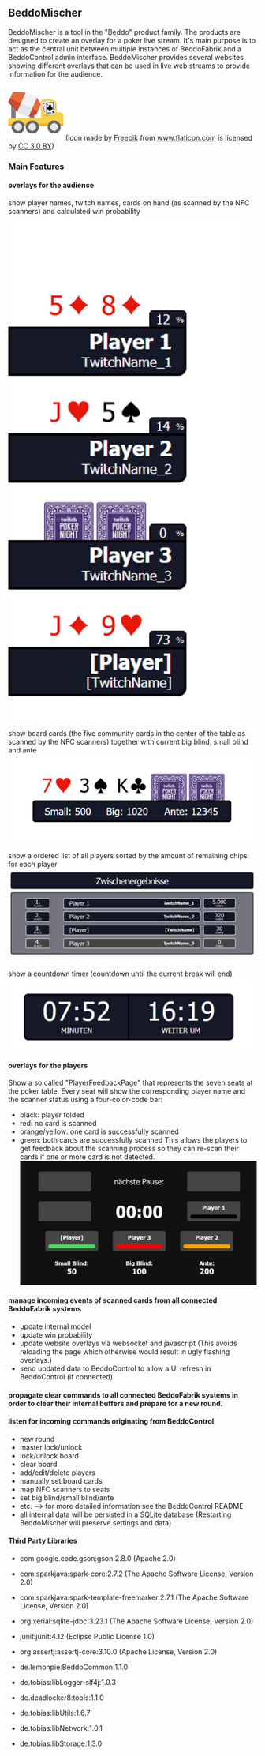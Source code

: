 ## BeddoMischer

BeddoMischer is a tool in the "Beddo" product family. The products are designed to create an overlay for a poker live stream.
It's main purpose is to act as the central unit between multiple instances of BeddoFabrik and a BeddoControl admin interface.
BeddoMischer provides several websites showing different overlays that can be used in live web streams to provide information for the audience.

![](/build/resources/icon_112x112.png) (Icon made by <a href="http://www.freepik.com" title="Freepik">Freepik</a> from <a href="https://www.flaticon.com/" title="Flaticon">www.flaticon.com</a> is licensed by <a href="http://creativecommons.org/licenses/by/3.0/" title="Creative Commons BY 3.0" target="_blank">CC 3.0 BY</a>)

### Main Features
#### overlays for the audience
show player names, twitch names, cards on hand (as scanned by the NFC scanners) and calculated win probability
![](/build/resources/Overlay_Player.png)
  
show board cards (the five community cards in the center of the table as scanned by the NFC scanners) together with current big blind, small blind and ante
![](/build/resources/Overlay_Board.png)
  
show a ordered list of all players sorted by the amount of remaining chips for each player
![](/build/resources/Overlay_Chips.png)
  
show a countdown timer (countdown until the current break will end)
![](/build/resources/Overlay_Countdown.PNG)
  
#### overlays for the players
Show a so called "PlayerFeedbackPage" that represents the seven seats at the poker table. Every seat will show the corresponding player name and the scanner status using a four-color-code bar:
  - black: player folded
  - red: no card is scanned
  - orange/yellow: one card is successfully scanned
  - green: both cards are successfully scanned
This allows the players to get feedback about the scanning process so they can re-scan their cards if one or more card is not detected.
![](/build/resources/Overlay_PlayerFeedback.PNG)
  
#### manage incoming events of scanned cards from all connected BeddoFabrik systems
- update internal model
- update win probability
- update website overlays via websocket and javascript (This avoids reloading the page which otherwise would result in ugly flashing overlays.)
- send updated data to BeddoControl to allow a UI refresh in BeddoControl (if connected)
#### propagate clear commands to all connected BeddoFabrik systems in order to clear their internal buffers and prepare for a new round.
#### listen for incoming commands originating from BeddoControl
  - new round
  - master lock/unlock
  - lock/unlock board
  - clear board
  - add/edit/delete players
  - manually set board cards
  - map NFC scanners to seats
  - set big blind/small blind/ante
  - etc. --> for more detailed information see the BeddoControl README
- all internal data will be persisted in a SQLite database (Restarting BeddoMischer will preserve settings and data)

#### Third Party Libraries

* com.google.code.gson:gson:2.8.0 (Apache 2.0)
* com.sparkjava:spark-core:2.7.2 (The Apache Software License, Version 2.0)
* com.sparkjava:spark-template-freemarker:2.7.1 (The Apache Software License, Version 2.0)
* org.xerial:sqlite-jdbc:3.23.1 (The Apache Software License, Version 2.0)


* junit:junit:4.12 (Eclipse Public License 1.0)
* org.assertj:assertj-core:3.10.0 (Apache License, Version 2.0)


* de.lemonpie:BeddoCommon:1.1.0
* de.tobias:libLogger-slf4j:1.0.3
* de.deadlocker8:tools:1.1.0
* de.tobias:libUtils:1.6.7
* de.tobias:libNetwork:1.0.1
* de.tobias:libStorage:1.3.0
